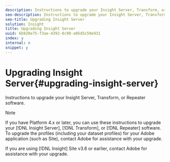 ```yaml
---
description: Instructions to upgrade your Insight Server, Transform, or Repeater software.
seo-description: Instructions to upgrade your Insight Server, Transform, or Repeater software.
seo-title: Upgrading Insight Server
solution: Insight
title: Upgrading Insight Server
uuid: 6b920e75-f3ae-4392-8c90-a05d5c59e931
index: y
internal: n
snippet: y
---
```


# Upgrading Insight Server{#upgrading-insight-server}

Instructions to upgrade your Insight Server, Transform, or Repeater software.

>[!NOTE]
>
>If you have Platform 4.x or later, you can use these instructions to upgrade your [!DNL Insight Server], [!DNL Transform], or [!DNL Repeater] software. To upgrade the profiles (including your dataset profiles) for your Adobe application (such as Site), contact Adobe for assistance with your upgrade.

If you are using [!DNL Insight] Site v3.6 or earlier, contact Adobe for assistance with your upgrade. 
